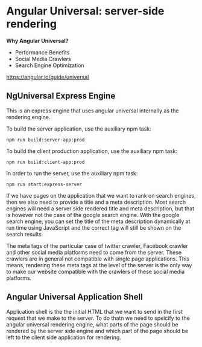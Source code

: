 # Angular Universal: server-side rendering

**Why Angular Universal?**
* Performance Benefits
* Social Media Crawlers
* Search Engine Optimization

https://angular.io/guide/universal

## NgUniversal Express Engine

This is an express engine that uses angular universal internally as the rendering engine.

To build the server application, use the auxiliary npm task:

```
npm run build:server-app:prod
```

To build the client production application, use the auxiliary npm task:

```
npm run build:client-app:prod
```

In order to run the server, use the auxiliary npm task:

```
npm run start:express-server
```

If we have pages on the application that we want to rank on search engines, then we also need to provide a title and a meta description. Most search engines will need a server side rendered title and meta description, but that is however not the case of the google search engine. With the google search engine, you can set the title of the meta description dynamically at run time using JavaScript and the correct tag will still be shown on the search results.

The meta tags of the particular case of twitter crawler, Facebook crawler and other social media platforms need to come from the server. These crawlers are in general not compatible with single page applications. This means, rendering these meta tags at the level of the server is the only way to make our website compatible with the crawlers of these social media platforms.

## Angular Universal Application Shell

Application shell is the the initial HTML that we want to send in the first request that we make to the server. To do thatn we need to speicify to the angular universal rendering engine, what parts of the page should be rendered by the server side engine and which part of the page should be left to the client side application for rendering.